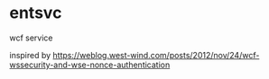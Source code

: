 # entsvc
wcf service

inspired by
https://weblog.west-wind.com/posts/2012/nov/24/wcf-wssecurity-and-wse-nonce-authentication